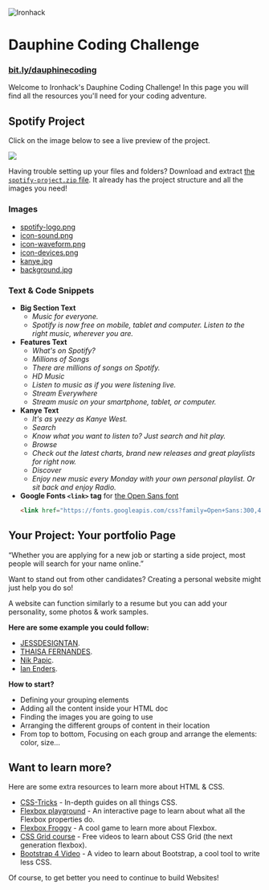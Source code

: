 ![Ironhack](https://s3-eu-west-1.amazonaws.com/ih-materials/uploads/upload_6e171edc323b4df30ae1f1cefe63c7e2.png)

Dauphine Coding Challenge
=====================

### [bit.ly/dauphinecoding](http://bit.ly/dauphinecoding)

Welcome to Ironhack's Dauphine Coding Challenge!
In this page you will find all the resources you'll need for your coding adventure.


Spotify Project
---------------
Click on the image below to see a live preview of the project.

[![](https://s3-eu-west-1.amazonaws.com/ih-materials/uploads/upload_14b5e8b742514a7d5e737ac67a956367.png)](https://ironhack.github.io/euro-coding-challenge/spotify)

Having trouble setting up your files and folders?
Download and extract [the `spotify-project.zip` file](spotify/spotify-project.zip?raw=true). It already has the project structure and all the images you need!

### Images ###
- [spotify-logo.png](spotify/images/spotify-logo.png?raw=true)
- [icon-sound.png](spotify/images/icon-sound.png?raw=true)
- [icon-waveform.png](spotify/images/icon-waveform.png?raw=true)
- [icon-devices.png](spotify/images/icon-devices.png?raw=true)
- [kanye.jpg](spotify/images/kanye.jpg?raw=true)
- [background.jpg](spotify/images/background.jpg?raw=true)

### Text & Code Snippets ###
- **Big Section Text**
  * _Music for everyone._
  * _Spotify is now free on mobile, tablet and computer. Listen to the right music, wherever you are._
- **Features Text**
  * _What's on Spotify?_
  * _Millions of Songs_
  * _There are millions of songs on Spotify._
  * _HD Music_
  * _Listen to music as if you were listening live._
  * _Stream Everywhere_
  * _Stream music on your smartphone, tablet, or computer._
- **Kanye Text**
  * _It's as yeezy as Kanye West._
  * _Search_
  * _Know what you want to listen to? Just search and hit play._
  * _Browse_
  * _Check out the latest charts, brand new releases and great playlists for right now._
  * _Discover_
  * _Enjoy new music every Monday with your own personal playlist. Or sit back and enjoy Radio._
- **Google Fonts `<link>` tag** for [the Open Sans font](https://fonts.google.com/specimen/Open+Sans)
  ```html
  <link href="https://fonts.googleapis.com/css?family=Open+Sans:300,400" rel="stylesheet">
  ```


Your Project: Your portfolio Page
----------------------------------
“Whether you are applying for a new job or starting a side project, most people will search for your name online.”

Want to stand out from other candidates? Creating a personal website might just help you do so!

A website can function similarly to a resume but you can add your personality, some photos & work samples. 

**Here are some example you could follow:**

- [JESSDESIGNTAN](http://jessdesigntan.com/).
- [THAISA FERNANDES](https://www.thaisafernandes.com/).
- [Nik Papic](http://nik.org/).
- [Ian Enders](http://ianenders.com/).


**How to start?** 
* Defining your grouping elements
* Adding all the content inside your HTML doc
* Finding the images you are going to use
* Arranging the different groups of content in their location
* From top to bottom, Focusing on each group and arrange the elements: color, size…


Want to learn more?
-------------------

Here are some extra resources to learn more about HTML & CSS.

- [CSS-Tricks](https://css-tricks.com/) - In-depth guides on all things CSS.
- [Flexbox playground](https://codepen.io/enxaneta/full/adLPwv) - An interactive page to learn about what all the Flexbox properties do.
- [Flexbox Froggy](https://flexboxfroggy.com/) - A cool game to learn more about Flexbox.
- [CSS Grid course](https://cssgrid.io/) - Free videos to learn about CSS Grid (the next generation flexbox).
- [Bootstrap 4 Video](https://youtu.be/9cKsq14Kfsw) - A video to learn about Bootstrap, a cool tool to write less CSS.

Of course, to get better you need to continue to build Websites!
